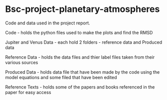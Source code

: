 # Bsc-project-planetary-atmospheres
Code and data used in the project report.

Code - holds the python files used to make the plots and find the RMSD

Jupiter and Venus Data - each hold 2 folders - reference data and Produced data

Reference Data - holds the data files and thier label files taken from their various sources

Produced Data - holds data file that have been made by the code using the model equations and some filed that have been edited 

Reference Texts - holds some of the papers and books referenced in the paper for easy access
